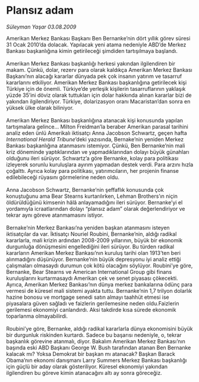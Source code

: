 # Plansız adam

*Süleyman Yaşar 03.08.2009*

<div class="taraf_structure_2col_1zq">
<div class="margen_n">



 <p>Amerikan Merkez Bankası Başkanı Ben Bernanke’nin dört yıllık görev süresi 31 Ocak 2010’da dolacak. Yapılacak yeni atama nedeniyle ABD’de Merkez Bankası başkanlığına kimin getirileceği şimdiden tartışılmaya başlandı. <br/><br/>Amerikan Merkez Bankası başkanlığı herkesi yakından ilgilendiren bir makam. Çünkü, dolar, rezerv para olarak kaldıkça Amerikan Merkez Bankası Başkanı’nın alacağı kararlar dünyada pek çok insanın yatırım ve tasarruf kararlarını etkiliyor. Amerikan Merkez Bankası başkanlığına getirilecek kişi Türkiye için de önemli. Türkiye’de yerleşik kişilerin tasarruflarının yaklaşık yüzde 35’ini döviz olarak tuttukları için dolar hakkında alınan kararlar bizi de yakından ilgilendiriyor. Türkiye, dolarizasyon oranı Macaristan’dan sonra en yüksek ülke olarak biliniyor. <br/><br/>Amerikan Merkez Bankası başkanlığına atanacak kişi konusunda yapılan tartışmalara gelince... Milton Freidman’la beraber Amerikan parasal tarihini analiz eden ünlü Amerikalı iktisatçı Anna Jacobson Schwartz, geçen hafta <i>International Herald Tribune</i>’deki yazısında, Bernake’nin yeniden Merkez Bankası başkanlığına atanmasını istemiyor. Çünkü, Ben Bernanke’nin mali kriz döneminde yaptıklarından ve yapmadıklarından dolayı büyük günahları olduğunu ileri sürüyor. Schwartz’a göre Bernanke, kolay para politikası izleyerek sorunlu kuruluşlara ayırım yapmadan destek verdi. Para arzını hızla çoğalttı. Ayrıca kolay para politikası, yatırımcıların, her projenin finanse edilebileceği rüyasını görmelerine neden oldu. <br/><br/>Anna Jacobson Schwartz, Bernanke’nin şeffaflık konusunda çok konuştuğunu ama Bear Stearns kurtarılırken, Lehman Brothers’ın niçin öldürüldüğünü kimsenin hâlâ anlayamadığını ileri sürüyor. Bernanke’yi el yordamıyla icraatlarından dolayı “plansız adam” olarak değerlendiriyor ve tekrar aynı göreve atanmamasını istiyor. <br/><br/>Bernake’nin Merkez Bankası’na yeniden başkan atanmasını isteyen iktisatçılar da var. İktisatçı Nouriel Roubini, Bernanke’nin, aldığı radikal kararlarla, mali krizin ardından 2008-2009 yıllarının, büyük bir ekonomik durgunluğa dönüşmesini engellediğini ileri sürüyor. Bu türden radikal kararların Amerikan Merkez Bankası’nın kuruluş tarihi olan 1913’ten beri alınmadığını düşünüyor. Bernanke’nin büyük depresyonu iyi analiz ettiği çalışmaları olmasaydı durumun çok kötü olacağını söylüyor. Roubini’ye göre, Bernanke, Bear Stearns ve American International Group gibi finans kuruluşlarını kurtarmasaydı Amerikan çek ve senet piyasası çökecekti. Ayrıca, Amerikan Merkez Bankası’nın dünya merkez bankalarına ödünç para vermesi de küresel mali sistemi ayakta tuttu. Bernanke’nin 1,7 trilyon dolarlık hazine bonosu ve mortgage senedi satın almayı taahhüt etmesi ise piyasalara güven sağladı ve faizlerin gerilemesine neden oldu.Faizlerin gerilemesi ekonomiyi canlandırdı. Aksi takdirde kısa sürede ekonomik toparlanma olmayabilirdi. <br/><br/>Roubini’ye göre, Bernanke, aldığı radikal kararlarla dünya ekonomisini büyük bir durgunluk riskinden kurtardı. Sadece bu başarısı nedeniyle, o, tekrar başkanlık görevine atanmalı, diyor. Bakalım Amerikan Merkez Bankası’nın başında eski ABD Başkanı George W. Bush tarafından atanan Ben Bernanke kalacak mı? Yoksa Demokrat bir başkan mı atanacak? Başkan Barack Obama’nın ekonomi danışmanı Larry Summers Merkez Bankası başkanlığı için güçlü bir aday olarak gösteriliyor. Küresel ekonomiyi yakından ilgilendiren bu göreve kimin atanacağını altı ay sonra göreceğiz.</p>
<br/>
<br/>
<br/>



<br/>


<div id="taraf_not">
</div>

</div>


</div>
